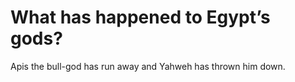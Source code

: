 # What has happened to Egypt’s gods?

Apis the bull-god has run away and Yahweh has thrown him down.
